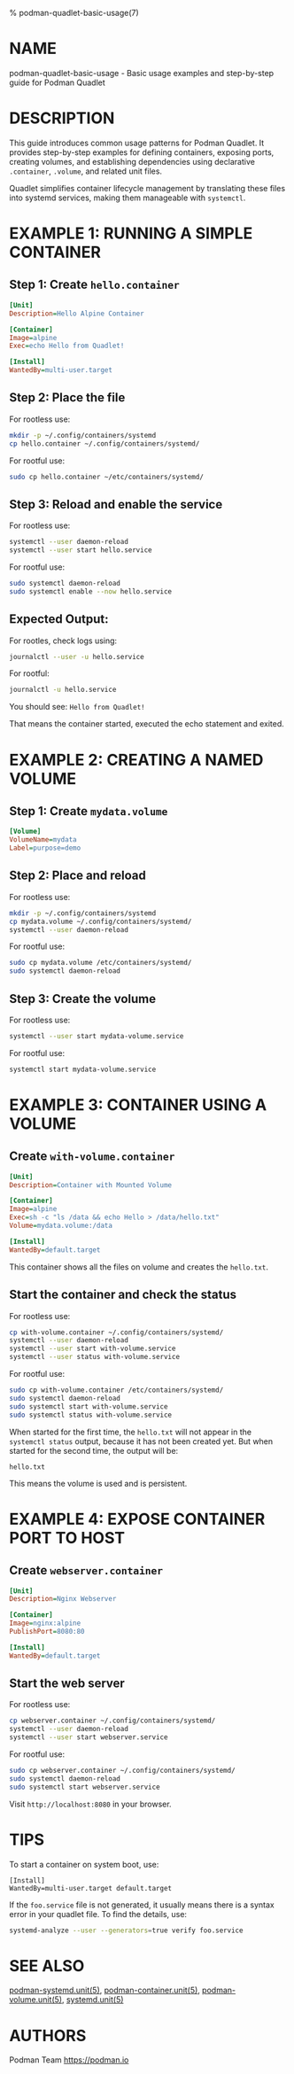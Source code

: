 % podman-quadlet-basic-usage(7)

# NAME

podman\-quadlet\-basic\-usage - Basic usage examples and step-by-step guide for Podman Quadlet

# DESCRIPTION

This guide introduces common usage patterns for Podman Quadlet. It provides step-by-step examples for defining
containers, exposing ports, creating volumes, and establishing dependencies using declarative `.container`, `.volume`,
and related unit files.

Quadlet simplifies container lifecycle management by translating these files into systemd services, making them
manageable with `systemctl`.

# EXAMPLE 1: RUNNING A SIMPLE CONTAINER

## Step 1: Create `hello.container`

```ini
[Unit]
Description=Hello Alpine Container

[Container]
Image=alpine
Exec=echo Hello from Quadlet!

[Install]
WantedBy=multi-user.target
```

## Step 2: Place the file

For rootless use:
```bash
mkdir -p ~/.config/containers/systemd
cp hello.container ~/.config/containers/systemd/
```

For rootful use:
```bash
sudo cp hello.container ~/etc/containers/systemd/
```

## Step 3: Reload and enable the service

For rootless use:
```bash
systemctl --user daemon-reload
systemctl --user start hello.service
```

For rootful use:
```bash
sudo systemctl daemon-reload
sudo systemctl enable --now hello.service
```

## Expected Output:

For rootles, check logs using:
```bash
journalctl --user -u hello.service
```

For rootful:
```bash
journalctl -u hello.service
```

You should see: `Hello from Quadlet!`

That means the container started, executed the echo statement and exited.

# EXAMPLE 2: CREATING A NAMED VOLUME

## Step 1: Create `mydata.volume`

```ini
[Volume]
VolumeName=mydata
Label=purpose=demo
```

## Step 2: Place and reload

For rootless use:
```bash
mkdir -p ~/.config/containers/systemd
cp mydata.volume ~/.config/containers/systemd/
systemctl --user daemon-reload
```

For rootful use:
```bash
sudo cp mydata.volume /etc/containers/systemd/
sudo systemctl daemon-reload
```

## Step 3: Create the volume

For rootless use:
```bash
systemctl --user start mydata-volume.service
```

For rootful use:
```bash
systemctl start mydata-volume.service
```

# EXAMPLE 3: CONTAINER USING A VOLUME

## Create `with-volume.container`

```ini
[Unit]
Description=Container with Mounted Volume

[Container]
Image=alpine
Exec=sh -c "ls /data && echo Hello > /data/hello.txt"
Volume=mydata.volume:/data

[Install]
WantedBy=default.target
```

This container shows all the files on volume and creates the `hello.txt`.

## Start the container and check the status

For rootless use:
```bash
cp with-volume.container ~/.config/containers/systemd/
systemctl --user daemon-reload
systemctl --user start with-volume.service
systemctl --user status with-volume.service
```

For rootful use:
```bash
sudo cp with-volume.container /etc/containers/systemd/
sudo systemctl daemon-reload
sudo systemctl start with-volume.service
sudo systemctl status with-volume.service
```

When started for the first time, the `hello.txt` will not appear in the
`systemctl status` output, because it has not been created yet. But when
started for the second time, the output will be:

```
hello.txt
```

This means the volume is used and is persistent.

# EXAMPLE 4: EXPOSE CONTAINER PORT TO HOST

## Create `webserver.container`

```ini
[Unit]
Description=Nginx Webserver

[Container]
Image=nginx:alpine
PublishPort=8080:80

[Install]
WantedBy=default.target
```

## Start the web server

For rootless use:
```bash
cp webserver.container ~/.config/containers/systemd/
systemctl --user daemon-reload
systemctl --user start webserver.service
```

For rootful use:
```bash
sudo cp webserver.container ~/.config/containers/systemd/
sudo systemctl daemon-reload
sudo systemctl start webserver.service
```

Visit `http://localhost:8080` in your browser.

# TIPS

To start a container on system boot, use:

```
[Install]
WantedBy=multi-user.target default.target
```

If the `foo.service` file is not generated, it usually means there is a syntax
error in your quadlet file. To find the details, use:

```bash
systemd-analyze --user --generators=true verify foo.service
```

# SEE ALSO

[podman-systemd.unit(5)](podman-systemd.unit.5.md),
[podman-container.unit(5)](podman-container.unit.5.md),
[podman-volume.unit(5)](podman-volume.unit.5.md),
[systemd.unit(5)](https://www.freedesktop.org/software/systemd/man/systemd.unit.html)

# AUTHORS

Podman Team <https://podman.io>
